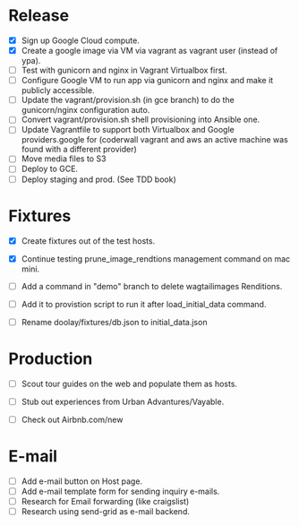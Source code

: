 Release
=======
- [x] Sign up Google Cloud compute.
- [x] Create a google image via VM via vagrant as vagrant user (instead of ypa).
- [ ] Test with gunicorn and nginx in Vagrant Virtualbox first.
- [ ] Configure Google VM to run app via gunicorn and nginx and make it publicly accessible.
- [ ] Update the vagrant/provision.sh (in gce branch) to do the gunicorn/nginx configuration auto.
- [ ] Convert vagrant/provision.sh shell provisioning into Ansible one.
- [ ] Update Vagrantfile to support both Virtualbox and Google providers.google for (coderwall vagrant and aws an active machine was found with a different provider)  
- [ ] Move media files to S3
- [ ] Deploy to GCE.
- [ ] Deploy staging and prod. (See TDD book)

Fixtures
========
- [x] Create fixtures out of the test hosts.
- [x] Continue testing prune_image_rendtions management command on mac mini.
- [ ] Add a command in "demo" branch to delete wagtailimages Renditions.
- [ ] Add it to provistion script to run it after load_initial_data command.
- [ ] Rename doolay/fixtures/db.json to initial_data.json


Production
==========
- [ ] Scout tour guides on the web and populate them as hosts.
- [ ] Stub out experiences from Urban Advantures/Vayable.
- [ ] Check out Airbnb.com/new


E-mail
======
- [ ] Add e-mail button on Host page.
- [ ] Add e-mail template form for sending inquiry e-mails.
- [ ] Research for Email forwarding (like craigslist)
- [ ] Research using send-grid as e-mail backend.
